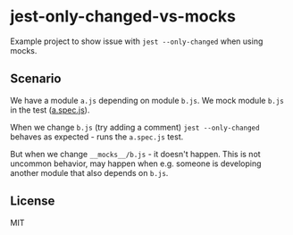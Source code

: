 # jest-only-changed-vs-mocks

Example project to show issue with `jest --only-changed` when using mocks.

## Scenario

We have a module `a.js` depending on module `b.js`. We mock module `b.js` in the
test ([a.spec.js](./src/a.spec.js)).

When we change `b.js` (try adding a comment) `jest --only-changed` behaves as
expected - runs the `a.spec.js` test.

But when we change `__mocks__/b.js` - it doesn't happen. This is not uncommon
behavior, may happen when e.g. someone is developing another module that also
depends on `b.js`.

## License

MIT
